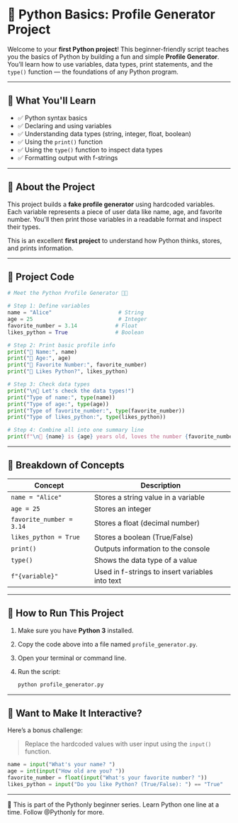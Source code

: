 # 🐍 Python Basics: Profile Generator Project

Welcome to your **first Python project**! This beginner-friendly script teaches you the basics of Python by building a fun and simple **Profile Generator**. You’ll learn how to use variables, data types, print statements, and the `type()` function — the foundations of any Python program.

---

## 📌 What You'll Learn

* ✅ Python syntax basics
* ✅ Declaring and using variables
* ✅ Understanding data types (string, integer, float, boolean)
* ✅ Using the `print()` function
* ✅ Using the `type()` function to inspect data types
* ✅ Formatting output with f-strings

---

## 🧐 About the Project

This project builds a **fake profile generator** using hardcoded variables. Each variable represents a piece of user data like name, age, and favorite number. You'll then print those variables in a readable format and inspect their types.

This is an excellent **first project** to understand how Python thinks, stores, and prints information.

---

## 🧱 Project Code

```python
# Meet the Python Profile Generator 🧠🐍

# Step 1: Define variables
name = "Alice"                     # String
age = 25                           # Integer
favorite_number = 3.14            # Float
likes_python = True               # Boolean

# Step 2: Print basic profile info
print("👤 Name:", name)
print("🎂 Age:", age)
print("💯 Favorite Number:", favorite_number)
print("🐍 Likes Python?", likes_python)

# Step 3: Check data types
print("\n🔎 Let's check the data types!")
print("Type of name:", type(name))
print("Type of age:", type(age))
print("Type of favorite_number:", type(favorite_number))
print("Type of likes_python:", type(likes_python))

# Step 4: Combine all into one summary line
print(f"\n🧾 {name} is {age} years old, loves the number {favorite_number}, and it is {likes_python} that they like Python!")
```

---

## 🧪 Breakdown of Concepts

| Concept                  | Description                                     |
| ------------------------ | ----------------------------------------------- |
| `name = "Alice"`         | Stores a string value in a variable             |
| `age = 25`               | Stores an integer                               |
| `favorite_number = 3.14` | Stores a float (decimal number)                 |
| `likes_python = True`    | Stores a boolean (True/False)                   |
| `print()`                | Outputs information to the console              |
| `type()`                 | Shows the data type of a value                  |
| `f"{variable}"`          | Used in f-strings to insert variables into text |

---

## 🔧 How to Run This Project

1. Make sure you have **Python 3** installed.
2. Copy the code above into a file named `profile_generator.py`.
3. Open your terminal or command line.
4. Run the script:

   ```bash
   python profile_generator.py
   ```

---

## 🌱 Want to Make It Interactive?

Here’s a bonus challenge:

> Replace the hardcoded values with user input using the `input()` function.

```python
name = input("What's your name? ")
age = int(input("How old are you? "))
favorite_number = float(input("What's your favorite number? "))
likes_python = input("Do you like Python? (True/False): ") == "True"
```

---

🐍 This is part of the Pythonly beginner series.
Learn Python one line at a time. Follow @Pythonly for more.



